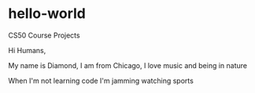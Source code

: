 # hello-world
CS50 Course Projects

Hi Humans,

My name is Diamond, I am from Chicago, I love music and being in nature

When I'm not learning code I'm jamming watching sports
